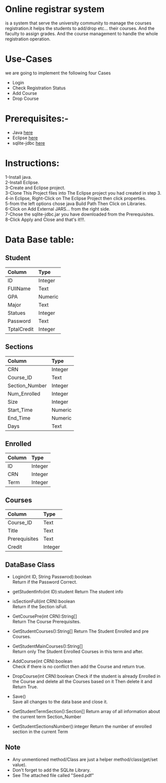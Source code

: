 # Online registrar system
is a system that serve the university community to manage the courses registration.it helps the students to add/drop etc... their courses. And the faculty to assign grades. And the course management to handle the whole registration operation.

# Use-Cases
we are going to implement the  following four Cases
* Login
* Check Registration Status
* Add Course
* Drop Course




# Prerequisites:-
- Java   [here](https://www.java.com/en/download/)
- Eclipse   [here](https://www.eclipse.org/downloads/)
- sqlite-jdbc   [here](https://bitbucket.org/xerial/sqlite-jdbc/downloads/)  

# Instructions:
1-Install java.   
2-Install Eclipse.   
3-Create and Eclipse project.   
3-Clone This  Project files into The Eclipse project you had created in step 3.   
4-in Eclipse, Right-Click on The Eclipse Project then click properties.   
5-from the left options chose  java Build Path Then Click on Libraries.    
6-Click on Add External JARS... from the right side.     
7-Chose the sqlite-jdbc.jar you have downloaded from the Prerequisites.    
8-Click Apply and Close and that's it!!!.    
# Data Base table:    
## Student  
| Column        | Type    |
| :-------      | :-------|
| ID            | Integer |
| FUllName      | Text    |
| GPA           | Numeric |
| Major         | Text    |
| Statues       | Integer |
| Password      | Text    |   
| TptalCredit   | Integer |
## Sections
| Column        | Type    |
| :-------      | :-------|
| CRN           | Integer |
| Course_ID     | Text    |
| Section_Number| Integer |
| Num_Enrolled  | Integer |
| Size          | Integer |
| Start_Time    | Numeric |
| End_Time      | Numeric |
| Days          | Text    |   
## Enrolled
| Column        | Type    |
| :-------      | :-------|
| ID            | Integer |
| CRN           | Integer |
| Term          | Integer |  
## Courses  
| Column        | Type    |
| :-------      | :-------|
| Course_ID     | Text    |
| Title         | Text    |
| Prerequisites | Text    |      
| Credit        | Integer |  
## DataBase Class
*   Login(int ID, String Passwrod):boolean        
         Return if the Password Correct.   

*   getStudentInfo(int ID):student
          Return The student info
*   isSectionFull(int CRN):boolean   
         Return if the Section isFull.

*  GetCoursePre(int CRN):String[]   
         Return The Course  Prerequisites.

*  GetStudentCourses():String[]
         Return The Student Enrolled and pre Courses.  

*  GetStudentMainCourses():String[]  
         Return only The Student Enrolled  Courses in this term and after.

*  AddCourse(int CRN):boolean   
         Check if there is no conflict then add the Course and return true.  

*  DropCourse(int CRN):boolean
         Check if the student is already Enrolled in the Course and delete all the Courses based on it Then delete it and Return True.   

*  Save()   
         Save all changes to the data base and close it.


*  GetStudentTermSection():Section[]
          Return array of all information about the current term Section_Number

*  GetStudentSectionsNumber():integer
          Return the number of enrolled section in the current Term



## Note
* Any unmentioned method/Class are just a helper method/class(get/set value).
* Don't forget to add the SQLite Library.
* See The attached file called "Seed.pdf"
